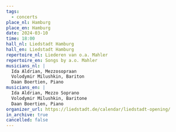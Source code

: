 ```yaml
---
tags:
  - concerts
place_nl: Hamburg
place_en: Hamburg
date: 2024-03-10
time: 18:00
hall_nl: Liedstadt Hamburg
hall_en: Liedstadt Hamburg
repertoire_nl: Liederen van o.a. Mahler
repertoire_en: Songs by a.o. Mahler
musicians_nl: |
  Ida Aldrian, Mezzosopraan
  Volodymir Milushkin, Bariton
  Daan Boertien, Piano
musicians_en: |
  Ida Aldrian, Mezzo Soprano
  Volodymir Milushkin, Baritone
  Daan Boertien, Piano
organizer_url: https://liedstadt.de/calendar/liedstadt-opening/
in_archive: true
cancelled: false
---
```

